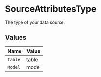 # SourceAttributesType

The type of your data source.


## Values

| Name    | Value   |
| ------- | ------- |
| `Table` | table   |
| `Model` | model   |
